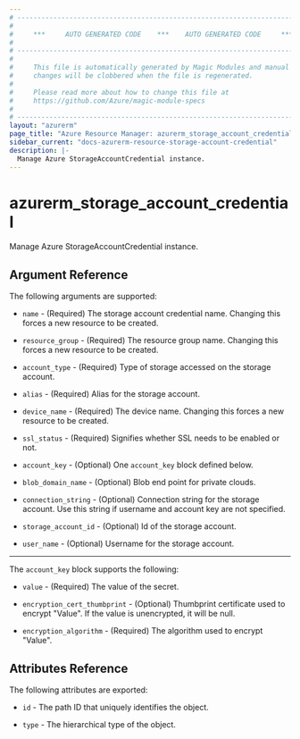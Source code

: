 ```yaml
---
# ----------------------------------------------------------------------------
#
#     ***     AUTO GENERATED CODE    ***    AUTO GENERATED CODE     ***
#
# ----------------------------------------------------------------------------
#
#     This file is automatically generated by Magic Modules and manual
#     changes will be clobbered when the file is regenerated.
#
#     Please read more about how to change this file at
#     https://github.com/Azure/magic-module-specs
#
# ----------------------------------------------------------------------------
layout: "azurerm"
page_title: "Azure Resource Manager: azurerm_storage_account_credential"
sidebar_current: "docs-azurerm-resource-storage-account-credential"
description: |-
  Manage Azure StorageAccountCredential instance.
---
```


# azurerm_storage_account_credential

Manage Azure StorageAccountCredential instance.


## Argument Reference

The following arguments are supported:

* `name` - (Required) The storage account credential name. Changing this forces a new resource to be created.

* `resource_group` - (Required) The resource group name. Changing this forces a new resource to be created.

* `account_type` - (Required) Type of storage accessed on the storage account.

* `alias` - (Required) Alias for the storage account.

* `device_name` - (Required) The device name. Changing this forces a new resource to be created.

* `ssl_status` - (Required) Signifies whether SSL needs to be enabled or not.

* `account_key` - (Optional) One `account_key` block defined below.

* `blob_domain_name` - (Optional) Blob end point for private clouds.

* `connection_string` - (Optional) Connection string for the storage account. Use this string if username and account key are not specified.

* `storage_account_id` - (Optional) Id of the storage account.

* `user_name` - (Optional) Username for the storage account.

---

The `account_key` block supports the following:

* `value` - (Required) The value of the secret.

* `encryption_cert_thumbprint` - (Optional) Thumbprint certificate used to encrypt \"Value\". If the value is unencrypted, it will be null.

* `encryption_algorithm` - (Required) The algorithm used to encrypt "Value".

## Attributes Reference

The following attributes are exported:

* `id` - The path ID that uniquely identifies the object.

* `type` - The hierarchical type of the object.
